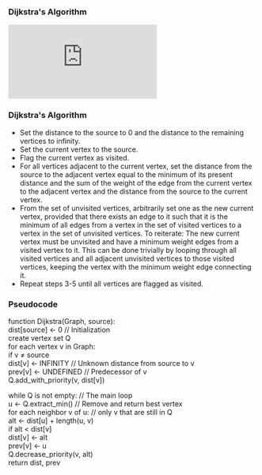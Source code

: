 ### Dijkstra's Algorithm
<iframe src="https://www.youtube.com/embed/cbPHkqTP2KM" frameborder="0" allow="autoplay; encrypted-media" allowfullscreen></iframe>

### Dijkstra's Algorithm

   - Set the distance to the source to 0 and the distance to the remaining vertices to infinity.
   - Set the current vertex to the source.
   - Flag the current vertex as visited.
   - For all vertices adjacent to the current vertex, set the distance from the source to the adjacent vertex equal to the minimum of its present distance and the sum of the weight of the edge from the current vertex to the adjacent vertex and the distance from the source to the current vertex.
   - From the set of unvisited vertices, arbitrarily set one as the new current vertex, provided that there exists an edge to it such that it is the minimum of all edges from a vertex in the set of visited vertices to a vertex in the set of unvisited vertices. To reiterate: The new current vertex must be unvisited and have a minimum weight edges from a visited vertex to it. This can be done trivially by looping through all visited vertices and all adjacent unvisited vertices to those visited vertices, keeping the vertex with the minimum weight edge connecting it.
   - Repeat steps 3-5 until all vertices are flagged as visited.

### Pseudocode

function Dijkstra(Graph, source):<br>
dist[source] ← 0                           // Initialization<br>
create vertex set Q<br>
for each vertex v in Graph:           <br>
if v ≠ source<br>
dist[v] ← INFINITY                 // Unknown distance from source to v<br>
prev[v] ← UNDEFINED                    // Predecessor of v<br>
Q.add_with_priority(v, dist[v])<br>
			
while Q is not empty:                      // The main loop<br>
u ← Q.extract_min()                    // Remove and return best vertex<br>
for each neighbor v of u:       // only v that are still in Q<br>
alt ← dist[u] + length(u, v) <br>
if alt < dist[v]<br>
dist[v] ← alt<br>
prev[v] ← u<br>
Q.decrease_priority(v, alt)<br>
return dist, prev<br>
							
